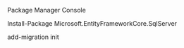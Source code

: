 Package Manager Console

Install-Package Microsoft.EntityFrameworkCore.SqlServer

add-migration init
